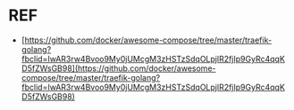 # REF
- [https://github.com/docker/awesome-compose/tree/master/traefik-golang?fbclid=IwAR3rw4Bvoo9My0jUMcgM3zHSTzSdqOLpjlR2fjIp9GyRc4qqKD5fZWsGB98](https://github.com/docker/awesome-compose/tree/master/traefik-golang?fbclid=IwAR3rw4Bvoo9My0jUMcgM3zHSTzSdqOLpjlR2fjIp9GyRc4qqKD5fZWsGB98)
